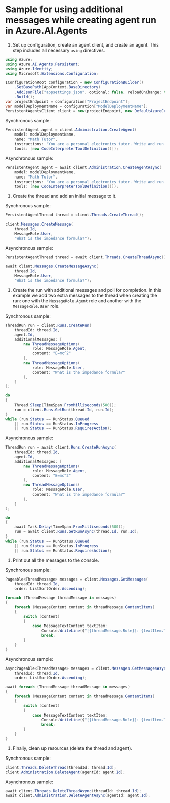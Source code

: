 # Sample for using additional messages while creating agent run in Azure.AI.Agents

1. Set up configuration, create an agent client, and create an agent. This step includes all necessary `using` directives.

```C# Snippet:Sample_PersistentAgent_AdditionalMessages_CommonSetup
using Azure;
using Azure.AI.Agents.Persistent;
using Azure.Identity;
using Microsoft.Extensions.Configuration;

IConfigurationRoot configuration = new ConfigurationBuilder()
    .SetBasePath(AppContext.BaseDirectory)
    .AddJsonFile("appsettings.json", optional: false, reloadOnChange: true)
    .Build();
var projectEndpoint = configuration["ProjectEndpoint"];
var modelDeploymentName = configuration["ModelDeploymentName"];
PersistentAgentsClient client = new(projectEndpoint, new DefaultAzureCredential());
```

Synchronous sample:

```C# Snippet:Sample_PersistentAgent_AdditionalMessages_CreateAgentSync
PersistentAgent agent = client.Administration.CreateAgent(
    model: modelDeploymentName,
    name: "Math Tutor",
    instructions: "You are a personal electronics tutor. Write and run code to answer questions.",
    tools: [new CodeInterpreterToolDefinition()]);
```

Asynchronous sample:

```C# Snippet:Sample_PersistentAgent_AdditionalMessages_CreateAgentAsync
PersistentAgent agent = await client.Administration.CreateAgentAsync(
    model: modelDeploymentName,
    name: "Math Tutor",
    instructions: "You are a personal electronics tutor. Write and run code to answer questions.",
    tools: [new CodeInterpreterToolDefinition()]);
```

1. Create the thread and add an initial message to it.

Synchronous sample:

```C# Snippet:Sample_PersistentAgent_AdditionalMessages_CreateThreadAndMessageSync
PersistentAgentThread thread = client.Threads.CreateThread();

client.Messages.CreateMessage(
    thread.Id,
    MessageRole.User,
    "What is the impedance formula?");
```

Asynchronous sample:

```C# Snippet:Sample_PersistentAgent_AdditionalMessages_CreateThreadAndMessageAsync
PersistentAgentThread thread = await client.Threads.CreateThreadAsync();

await client.Messages.CreateMessageAsync(
    thread.Id,
    MessageRole.User,
    "What is the impedance formula?");
```

1. Create the run with additional messages and poll for completion.
   In this example we add two extra messages to the thread when creating the run: one with the `MessageRole.Agent` role and another with the `MessageRole.User` role.

Synchronous sample:

```C# Snippet:Sample_PersistentAgent_AdditionalMessages_CreateAndPollRunSync
ThreadRun run = client.Runs.CreateRun(
    threadId: thread.Id,
    agent.Id,
    additionalMessages: [
        new ThreadMessageOptions(
            role: MessageRole.Agent,
            content: "E=mc^2"
        ),
        new ThreadMessageOptions(
            role: MessageRole.User,
            content: "What is the impedance formula?"
        ),
    ]
);

do
{
    Thread.Sleep(TimeSpan.FromMilliseconds(500));
    run = client.Runs.GetRun(thread.Id, run.Id);
}
while (run.Status == RunStatus.Queued
    || run.Status == RunStatus.InProgress
    || run.Status == RunStatus.RequiresAction);
```

Asynchronous sample:

```C# Snippet:Sample_PersistentAgent_AdditionalMessages_CreateAndPollRunAsync
ThreadRun run = await client.Runs.CreateRunAsync(
    threadId: thread.Id,
    agent.Id,
    additionalMessages: [
        new ThreadMessageOptions(
            role: MessageRole.Agent,
            content: "E=mc^2"
        ),
        new ThreadMessageOptions(
            role: MessageRole.User,
            content: "What is the impedance formula?"
        ),
    ]
);

do
{
    await Task.Delay(TimeSpan.FromMilliseconds(500));
    run = await client.Runs.GetRunAsync(thread.Id, run.Id);
}
while (run.Status == RunStatus.Queued
    || run.Status == RunStatus.InProgress
    || run.Status == RunStatus.RequiresAction);
```

1. Print out all the messages to the console.

Synchronous sample:

```C# Snippet:Sample_PersistentAgent_AdditionalMessages_PrintMessagesSync
Pageable<ThreadMessage> messages = client.Messages.GetMessages(
    threadId: thread.Id,
    order: ListSortOrder.Ascending);

foreach (ThreadMessage threadMessage in messages)
{
    foreach (MessageContent content in threadMessage.ContentItems)
    {
        switch (content)
        {
            case MessageTextContent textItem:
                Console.WriteLine($"[{threadMessage.Role}]: {textItem.Text}");
                break;
        }
    }
}
```

Asynchronous sample:

```C# Snippet:Sample_PersistentAgent_AdditionalMessages_PrintMessagesAsync
AsyncPageable<ThreadMessage> messages = client.Messages.GetMessagesAsync(
    threadId: thread.Id,
    order: ListSortOrder.Ascending);

await foreach (ThreadMessage threadMessage in messages)
{
    foreach (MessageContent content in threadMessage.ContentItems)
    {
        switch (content)
        {
            case MessageTextContent textItem:
                Console.WriteLine($"[{threadMessage.Role}]: {textItem.Text}");
                break;
        }
    }
}
```

1. Finally, clean up resources (delete the thread and agent).

Synchronous sample:

```C# Snippet:Sample_PersistentAgent_AdditionalMessages_CleanupSync
client.Threads.DeleteThread(threadId: thread.Id);
client.Administration.DeleteAgent(agentId: agent.Id);
```

Asynchronous sample:

```C# Snippet:Sample_PersistentAgent_AdditionalMessages_CleanupAsync
await client.Threads.DeleteThreadAsync(threadId: thread.Id);
await client.Administration.DeleteAgentAsync(agentId: agent.Id);
```
